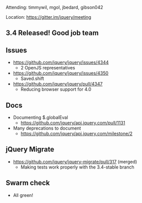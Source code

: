 Attending: timmywil, mgol, jbedard, gibson042

Location: https://gitter.im/jquery/meeting

## 3.4 Released! Good job team

## Issues
* https://github.com/jquery/jquery/issues/4344
  - 2 OpenJS representatives
* https://github.com/jquery/jquery/issues/4350
  - Saved.shift
* https://github.com/jquery/jquery/pull/4347
  - Reducing browser support for 4.0

## Docs
* Documenting $.globalEval
  - https://github.com/jquery/api.jquery.com/pull/1131 
* Many deprecations to document
  - https://github.com/jquery/api.jquery.com/milestone/2

## jQuery Migrate
* https://github.com/jquery/jquery-migrate/pull/317 (merged)
  - Making tests work properly with the 3.4-stable branch

## Swarm check
* All green!
